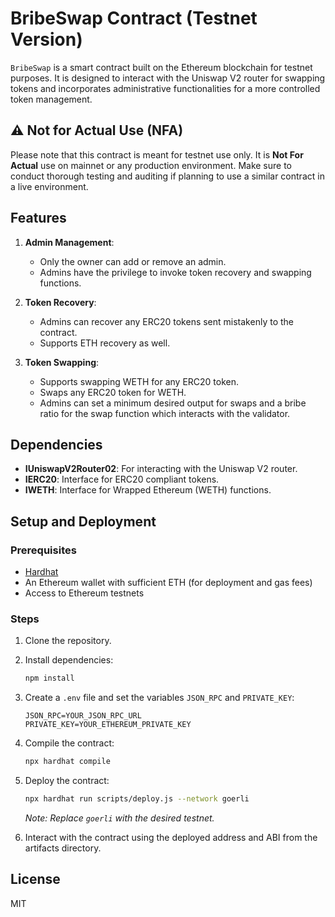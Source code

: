 # BribeSwap Contract (Testnet Version)

`BribeSwap` is a smart contract built on the Ethereum blockchain for testnet purposes. It is designed to interact with the Uniswap V2 router for swapping tokens and incorporates administrative functionalities for a more controlled token management.

## ⚠️ Not for Actual Use (NFA)

Please note that this contract is meant for testnet use only. It is **Not For Actual** use on mainnet or any production environment. Make sure to conduct thorough testing and auditing if planning to use a similar contract in a live environment.

## Features

1. **Admin Management**:
   - Only the owner can add or remove an admin.
   - Admins have the privilege to invoke token recovery and swapping functions.

2. **Token Recovery**:
   - Admins can recover any ERC20 tokens sent mistakenly to the contract.
   - Supports ETH recovery as well.

3. **Token Swapping**:
   - Supports swapping WETH for any ERC20 token.
   - Swaps any ERC20 token for WETH.
   - Admins can set a minimum desired output for swaps and a bribe ratio for the swap function which interacts with the validator.

## Dependencies

- **IUniswapV2Router02**: For interacting with the Uniswap V2 router.
- **IERC20**: Interface for ERC20 compliant tokens.
- **IWETH**: Interface for Wrapped Ethereum (WETH) functions.

## Setup and Deployment

### Prerequisites

- [Hardhat](https://hardhat.org/)
- An Ethereum wallet with sufficient ETH (for deployment and gas fees)
- Access to Ethereum testnets

### Steps

1. Clone the repository.
2. Install dependencies:

   ```bash
   npm install
   ```

3. Create a `.env` file and set the variables `JSON_RPC` and `PRIVATE_KEY`:

   ```
   JSON_RPC=YOUR_JSON_RPC_URL
   PRIVATE_KEY=YOUR_ETHEREUM_PRIVATE_KEY
   ```

4. Compile the contract:

   ```bash
   npx hardhat compile
   ```

5. Deploy the contract:

   ```bash
   npx hardhat run scripts/deploy.js --network goerli
   ```

   *Note: Replace `goerli` with the desired testnet.*

6. Interact with the contract using the deployed address and ABI from the artifacts directory.

## License

MIT
